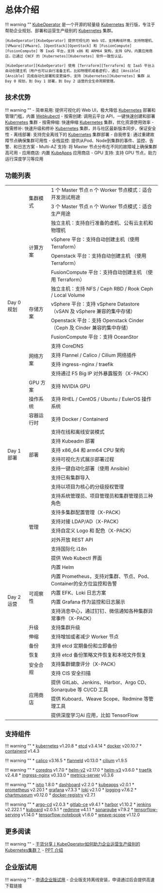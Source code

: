 
# 总体介绍

!!! warning ""
    [KubeOperator][KubeOperator] 是一个开源的轻量级 [Kubernetes][Kubernetes] 发行版，专注于帮助企业规划、部署和运营生产级别的 [Kubernetes][Kubernetes] 集群。

    [KubeOperator][KubeOperator] 提供可视化的 Web UI，支持离线环境，支持物理机、[VMware][VMware]、[OpenStack][OpenStack] 和 [FusionCompute][FusionCompute] 等 IaaS 平台，支持 x86 和 ARM64 架构，支持 GPU，内置应用商店，已通过 CNCF 的 [Kubernetes][Kubernetes] 软件一致性认证。  

    [KubeOperator][KubeOperator] 使用 [Terraform][Terraform] 在 IaaS 平台上自动创建主机（用户也可以自行准备主机，比如物理机或者虚机），通过 [Ansible][Ansible] 完成自动化部署和变更操作，支持 [Kubernetes][Kubernetes] 集群 从 Day 0 规划，到 Day 1 部署，到 Day 2 运营的全生命周期管理。  

## 技术优势

!!! warning ""
    -  简单易用: 提供可视化的 Web UI，极大降低 [Kubernetes][Kubernetes] 部署和管理门槛，内置 [Webkubectl](https://github.com/KubeOperator/webkubectl)
    -  按需创建: 调用云平台 API，一键快速创建和部署 [Kubernetes][Kubernetes] 集群
    -  按需伸缩: 快速伸缩 [Kubernetes][Kubernetes] 集群，优化资源使用效率
    -  按需修补: 快速升级和修补 [Kubernetes][Kubernetes] 集群，并与社区最新版本同步，保证安全性
    -  离线部署: 支持完全离线下的 [Kubernetes][Kubernetes] 集群部署
    -  自我修复: 通过重建故障节点确保集群可用性
    -  全栈监控: 提供从Pod、Node到集群的事件、监控、告警、和日志方案
    -  Multi-AZ 支持: 将 Master 节点分布在不同的故障域上确保集群高可用
    -  应用商店: 内置 [KubeApps](https://github.com/kubeapps/kubeapps) 应用商店
    -  GPU 支持: 支持 GPU 节点，助力运行深度学习等应用


## 功能列表

<table>
    <tr>
        <td rowspan="17">Day 0 规划</td>
        </td>
        <td rowspan="2">集群模式
        </td>
        <td>1 个 Master 节点 n 个 Worker 节点模式：适合开发测试用途
        </td>
    </tr>
    <tr>
        <td>3 个 Master 节点 n 个 Worker 节点模式：适合生产用途
        </td>
    </tr>
    <tr>
        <td rowspan="4">计算方案
        </td>
        <td>独立主机：支持自行准备的虚机、公有云主机和物理机
        </td>
    </tr>
    <tr>
        <td>vSphere 平台：支持自动创建主机（使用 Terraform）
        </td>
    </tr>
    <tr>
        <td>Openstack 平台：支持自动创建主机 （使用 Terraform）
        </td>
    </tr>
    <tr>
        <td>FusionCompute 平台：支持自动创建主机 （使用 Terraform）
        </td>
    </tr>
    <tr>
        <td rowspan="4">存储方案
        </td>
        <td>独立主机：支持 NFS / Ceph RBD / Rook Ceph / Local Volume
        </td>
    </tr>
    <tr>
        <td>vSphere 平台：支持 vSphere Datastore （vSAN 及 vSphere 兼容的集中存储）
        </td>
    </tr>
    <tr>
        <td>Openstack 平台：支持 Openstack Cinder （Ceph 及 Cinder 兼容的集中存储）
        </td>
    </tr>
    <tr>
        <td>FusionCompute 平台：支持 OceanStor
        </td>
    </tr>
    <tr>
        <td rowspan="4">网络方案
        </td>
        <td>支持 CoreDNS
        </td>
    </tr>
    <tr>
        <td>支持 Flannel / Calico / Cilium 网络插件
        </td>
    </tr>
    <tr>
        <td>支持 ingress-nginx / traefik
        </td>
    </tr>
    <tr>
        <td>支持通过 F5 Big IP 对外暴露服务（X-PACK）
        </td>
    </tr>
    <tr>
        <td>GPU 方案
        </td>
        <td>支持 NVIDIA GPU
        </td>
    </tr>
    <tr>
        <td>操作系统
        </td>
        <td>支持 RHEL / CentOS / Ubuntu / EulerOS 操作系统
        </td>
    </tr>
    <tr>
        <td>容器运行时
        </td>
        <td>支持 Docker / Containerd
        </td>
    </tr>
    <tr>
        <td rowspan="6">Day 1 部署
        </td>
        <td rowspan="6">部署
        </td>
        <td>支持在线和离线安装模式
        </td>         
    </tr>
    <tr>
        <td>支持 Kubeadm 部署
        </td>
    </tr>
    <tr>
        <td>支持 x86_64 和 arm64 CPU 架构
        </td>
    </tr>
    <tr>
        <td>支持可视化方式展示部署过程
        </td>
    </tr>
    <tr>
        <td>支持一键自动化部署（使用 Ansible）
        </td>
    </tr>
    <tr>
        <td>支持已有集群导入
        </td>
    </tr>
    <tr>
        <td rowspan="22">Day 2 运营
        </td>
        <td rowspan="9">管理
        </td>
        <td>支持以项目为核心的分级授权管理
        </td>    
    </tr>
    <tr>
        <td>支持系统管理员、项目管理员和集群管理员三种角色
        </td>
    </tr>
    <tr>
         <td>支持多集群配置管理（X-PACK）
        </td>
    </tr>
    <tr>
        <td>支持对接 LDAP/AD（X-PACK）
        </td>
    </tr>
    <tr>
        <td>支持自定义 Logo 和 配色（X-PACK）
        </td>
    </tr>
     <tr>
        <td>对外开放 REST API
        </td>
    </tr>
    <tr>
        <td>支持国际化 i18n
        </td>
    </tr>
    <tr>
        <td>提供 Web Kubectl 界面
        </td>
    </tr>
    <tr>
        <td>内置 Helm
        </td>
    </tr>
    <tr>
        <td rowspan="4">可观察性
        </td>
        <td>内置 Prometheus，支持对集群、节点、Pod、Container的全方位监控和告警
        </td>
    </tr>
     <tr>
        <td>内置 EFK、Loki 日志方案
        </td>
    </tr>
    <tr>
        <td>内置 Grafana 作为监控和日志展示
        </td>
    </tr>
    <tr>
        <td>支持消息中心，通过钉钉、微信通知各种集群异常事件（X-PACK）
        </td>
    </tr>
    <tr>
        <td>升级
        </td>
        <td>支持集群升级
        </td>
    </tr>
    <tr>
        <td>伸缩
        </td>
        <td>支持增加或者减少 Worker 节点
        </td>
    </tr>
    <tr>
        <td>备份
        </td>
        <td>支持 etcd 定期备份和立即备份
        </td>
    </tr>
    <tr>
        <td>恢复
        </td>
        <td>支持 etcd 备份策略文件恢复和本地文件恢复
        </td>
    </tr>
    <tr>
        <td  rowspan="2">安全合规
        </td>
         <td>支持集群健康评分（X-PACK）
        </td>
    </tr>
    <tr>
        <td>支持 CIS 安全扫描
        </td>
    </tr>
    <tr>
        <td rowspan="3">应用商店
        </td>
        <td>提供 GitLab、Jenkins、Harbor、Argo CD、Sonarqube 等 CI/CD 工具
        </td>
    </tr>
    <tr>
        <td>提供 Kuboard、Weave Scope、Redmine 等管理工具
        </td>
    </tr>
    <tr>
        <td>提供深度学习AI 应用，比如 TensorFlow
        </td>
    </tr>
 </table>

## 支持组件

!!! warning ""
    * [kubernetes](https://github.com/kubernetes/kubernetes) v1.20.8
    * [etcd](https://github.com/coreos/etcd) v3.4.14
    * [docker](https://www.docker.com/) v20.10.7
    * [containerd](https://containerd.io/) v1.4.3

!!! warning ""
    * [calico](https://github.com/projectcalico/calico) v3.16.5
    * [flanneld](https://github.com/coreos/flannel) v0.13.0
    * [cilium](https://github.com/cilium/cilium) v1.9.5

!!! warning ""
    * [coredns](https://github.com/coredns/coredns) v1.7.0
    * [helm-v2](https://github.com/helm/helm) v2.17.0
    * [helm-v3](https://github.com/helm/helm) v3.6.0
    * [traefik](https://github.com/containous/traefik) v2.4.8
    * [ingress-nginx](https://github.com/kubernetes/ingress-nginx) v0.33.0
    * [metrics-server](https://github.com/kubernetes-sigs/metrics-server) v0.3.6

!!! warning ""
    * [istio](https://github.com/istio/istio) 1.8.0
    * [dashboard](https://github.com/kubernetes/dashboard) v2.2.0
    * [kubeapps](https://github.com/kubeapps/kubeapps) v2.0.1
    * [prometheus](https://github.com/prometheus/prometheus) v2.20.1
    * [grafana](https://github.com/grafana/grafana) v7.3.3
    * [loki](https://github.com/grafana/loki) v2.1.0
    * [logging](https://github.com/elastic/elasticsearch) v7.6.2
    * [chartmuseum](https://github.com/helm/chartmuseum) v0.12.0
    * [docker-registry](https://github.com/docker/distribution) v2.7.1

!!! warning ""
    * [argo-cd](https://github.com/argoproj/argo-cd) v2.0.3
    * [gitlab-ce](https://about.gitlab.com) v9.4.1
    * [harbor](https://github.com/goharbor/harbor) v1.10.2
    * [jenkins](https://github.com/jenkinsci/jenkins) v2.222.1
    * [kuboard](https://github.com/eip-work/kuboard-press) v2.0.5.1
    * [redmine](https://github.com/redmine/redmine) v4.1.1
    * [sonarqube](https://github.com/SonarSource/sonarqube) v7.9.2
    * [tensorflow-serving](https://github.com/tensorflow/serving) v1.14.0
    * [tensorflow-notebook](https://github.com/tensorflow/tensorflow) v1.6.0
    * [weave-scope](https://github.com/weaveworks/scope) v1.12.0

## 更多阅读

!!! warning ""
    - [干货分享丨KubeOperator如何助力企业运营生产级别的Kubernetes集群？](https://blog.fit2cloud.com/?p=1255)
    - [PPT 介绍](https://kubeoperator.io/download/KubeOperator_Intro.pdf)

## 企业版试用

!!! warning ""
    - [申请企业版试用](https://jinshuju.net/f/qc6g44)
    - 企业版支持离线安装，申请通过后会提供高速下载链接

[KubeOperator]:https://kubeoperator.io
[Kubernetes]:https://kubernetes.io
[VMware]:https://www.vmware.com
[OpenStack]:https://www.openstack.org
[FusionCompute]:https://support.huawei.com/enterprise/zh/cloud-computing/fusioncompute-pid-8576912
[Terraform]:https://www.terraform.io
[Ansible]:https://www.ansible.com

